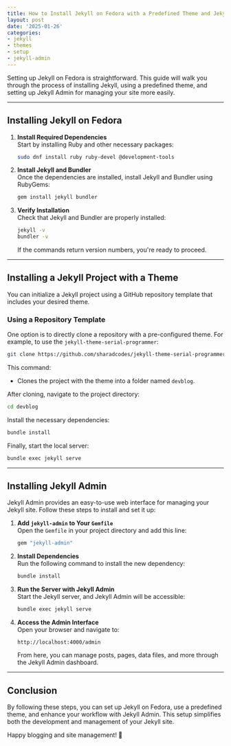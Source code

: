 ```yaml
---
title: How to Install Jekyll on Fedora with a Predefined Theme and Jekyll Admin
layout: post
date: '2025-01-26'
categories:
- jekyll
- themes
- setup
- jekyll-admin
---
```


Setting up Jekyll on Fedora is straightforward. This guide will walk you through the process of installing Jekyll, using a predefined theme, and setting up Jekyll Admin for managing your site more easily.

---

## Installing Jekyll on Fedora

1. **Install Required Dependencies**  
   Start by installing Ruby and other necessary packages:

   ```bash
   sudo dnf install ruby ruby-devel @development-tools
   ```

2. **Install Jekyll and Bundler**  
   Once the dependencies are installed, install Jekyll and Bundler using RubyGems:

   ```bash
   gem install jekyll bundler
   ```

3. **Verify Installation**  
   Check that Jekyll and Bundler are properly installed:

   ```bash
   jekyll -v
   bundler -v
   ```

   If the commands return version numbers, you're ready to proceed.

---

## Installing a Jekyll Project with a Theme

You can initialize a Jekyll project using a GitHub repository template that includes your desired theme.

### Using a Repository Template

One option is to directly clone a repository with a pre-configured theme. For example, to use the `jekyll-theme-serial-programmer`:

```bash
git clone https://github.com/sharadcodes/jekyll-theme-serial-programmer.git devblog
```

This command:

- Clones the project with the theme into a folder named `devblog`.

After cloning, navigate to the project directory:

```bash
cd devblog
```

Install the necessary dependencies:

```bash
bundle install
```

Finally, start the local server:

```bash
bundle exec jekyll serve
```

---

## Installing Jekyll Admin

Jekyll Admin provides an easy-to-use web interface for managing your Jekyll site. Follow these steps to install and set it up:

1. **Add `jekyll-admin` to Your `Gemfile`**  
   Open the `Gemfile` in your project directory and add this line:

   ```ruby
   gem "jekyll-admin"
   ```

2. **Install Dependencies**  
   Run the following command to install the new dependency:

   ```bash
   bundle install
   ```

3. **Run the Server with Jekyll Admin**  
   Start the Jekyll server, and Jekyll Admin will be accessible:

   ```bash
   bundle exec jekyll serve
   ```

4. **Access the Admin Interface**  
   Open your browser and navigate to:

   ```
   http://localhost:4000/admin
   ```

   From here, you can manage posts, pages, data files, and more through the Jekyll Admin dashboard.

---

## Conclusion

By following these steps, you can set up Jekyll on Fedora, use a predefined theme, and enhance your workflow with Jekyll Admin. This setup simplifies both the development and management of your Jekyll site.

Happy blogging and site management! 🚀
